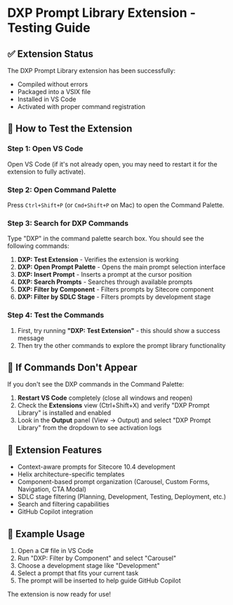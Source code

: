 # DXP Prompt Library Extension - Testing Guide

## ✅ Extension Status
The DXP Prompt Library extension has been successfully:
- Compiled without errors
- Packaged into a VSIX file  
- Installed in VS Code
- Activated with proper command registration

## 🧪 How to Test the Extension

### Step 1: Open VS Code
Open VS Code (if it's not already open, you may need to restart it for the extension to fully activate).

### Step 2: Open Command Palette
Press `Ctrl+Shift+P` (or `Cmd+Shift+P` on Mac) to open the Command Palette.

### Step 3: Search for DXP Commands
Type "DXP" in the command palette search box. You should see the following commands:

1. **DXP: Test Extension** - Verifies the extension is working
2. **DXP: Open Prompt Palette** - Opens the main prompt selection interface
3. **DXP: Insert Prompt** - Inserts a prompt at the cursor position
4. **DXP: Search Prompts** - Searches through available prompts
5. **DXP: Filter by Component** - Filters prompts by Sitecore component
6. **DXP: Filter by SDLC Stage** - Filters prompts by development stage

### Step 4: Test the Commands
1. First, try running **"DXP: Test Extension"** - this should show a success message
2. Then try the other commands to explore the prompt library functionality

## 🔧 If Commands Don't Appear
If you don't see the DXP commands in the Command Palette:

1. **Restart VS Code** completely (close all windows and reopen)
2. Check the **Extensions** view (Ctrl+Shift+X) and verify "DXP Prompt Library" is installed and enabled
3. Look in the **Output** panel (View → Output) and select "DXP Prompt Library" from the dropdown to see activation logs

## 📁 Extension Features
- Context-aware prompts for Sitecore 10.4 development
- Helix architecture-specific templates  
- Component-based prompt organization (Carousel, Custom Forms, Navigation, CTA Modal)
- SDLC stage filtering (Planning, Development, Testing, Deployment, etc.)
- Search and filtering capabilities
- GitHub Copilot integration

## 🎯 Example Usage
1. Open a C# file in VS Code
2. Run "DXP: Filter by Component" and select "Carousel"
3. Choose a development stage like "Development" 
4. Select a prompt that fits your current task
5. The prompt will be inserted to help guide GitHub Copilot

The extension is now ready for use!
